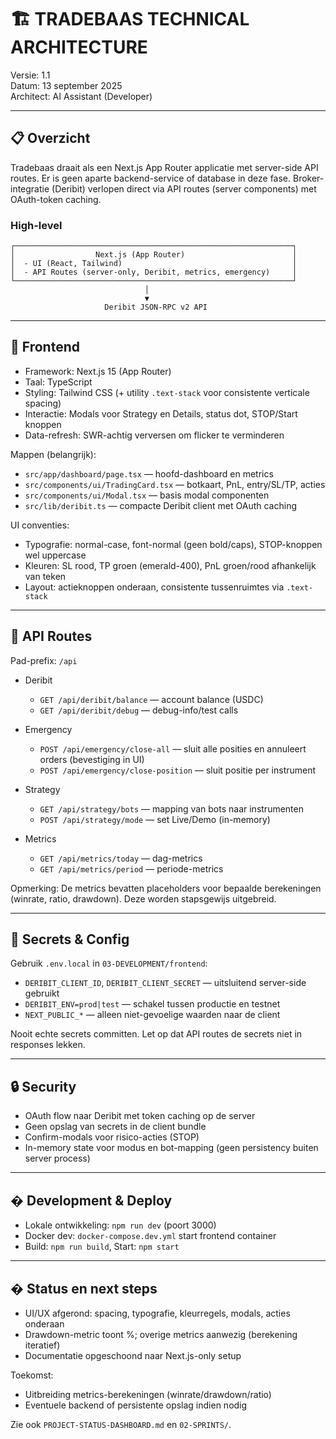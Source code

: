 # 🏗️ TRADEBAAS TECHNICAL ARCHITECTURE

Versie: 1.1  
Datum: 13 september 2025  
Architect: AI Assistant (Developer)

---

## 📋 Overzicht

Tradebaas draait als een Next.js App Router applicatie met server-side API routes. Er is geen aparte backend-service of database in deze fase. Broker-integratie (Deribit) verlopen direct via API routes (server components) met OAuth-token caching.

### High-level
```
┌──────────────────────────────────────────────────────────────┐
│                  Next.js (App Router)                        │
│  - UI (React, Tailwind)                                      │
│  - API Routes (server-only, Deribit, metrics, emergency)     │
└──────────────────────────────────────────────────────────────┘
                              │
                              ▼
                     Deribit JSON-RPC v2 API
```

---

## 🎨 Frontend

- Framework: Next.js 15 (App Router)
- Taal: TypeScript
- Styling: Tailwind CSS (+ utility `.text-stack` voor consistente verticale spacing)
- Interactie: Modals voor Strategy en Details, status dot, STOP/Start knoppen
- Data-refresh: SWR-achtig verversen om flicker te verminderen

Mappen (belangrijk):
- `src/app/dashboard/page.tsx` — hoofd-dashboard en metrics
- `src/components/ui/TradingCard.tsx` — botkaart, PnL, entry/SL/TP, acties
- `src/components/ui/Modal.tsx` — basis modal componenten
- `src/lib/deribit.ts` — compacte Deribit client met OAuth caching

UI conventies:
- Typografie: normal-case, font-normal (geen bold/caps), STOP-knoppen wel uppercase
- Kleuren: SL rood, TP groen (emerald-400), PnL groen/rood afhankelijk van teken
- Layout: actieknoppen onderaan, consistente tussenruimtes via `.text-stack`

---

## 🔌 API Routes

Pad-prefix: `/api`

- Deribit
  - `GET /api/deribit/balance` — account balance (USDC)
  - `GET /api/deribit/debug` — debug-info/test calls

- Emergency
  - `POST /api/emergency/close-all` — sluit alle posities en annuleert orders (bevestiging in UI)
  - `POST /api/emergency/close-position` — sluit positie per instrument

- Strategy
  - `GET /api/strategy/bots` — mapping van bots naar instrumenten
  - `POST /api/strategy/mode` — set Live/Demo (in-memory)

- Metrics
  - `GET /api/metrics/today` — dag-metrics
  - `GET /api/metrics/period` — periode-metrics

Opmerking: De metrics bevatten placeholders voor bepaalde berekeningen (winrate, ratio, drawdown). Deze worden stapsgewijs uitgebreid.

---

## 🔑 Secrets & Config

Gebruik `.env.local` in `03-DEVELOPMENT/frontend`:

- `DERIBIT_CLIENT_ID`, `DERIBIT_CLIENT_SECRET` — uitsluitend server-side gebruikt
- `DERIBIT_ENV=prod|test` — schakel tussen productie en testnet
- `NEXT_PUBLIC_*` — alleen niet-gevoelige waarden naar de client

Nooit echte secrets committen. Let op dat API routes de secrets niet in responses lekken.

---

## 🔒 Security

- OAuth flow naar Deribit met token caching op de server
- Geen opslag van secrets in de client bundle
- Confirm-modals voor risico-acties (STOP)
- In-memory state voor modus en bot-mapping (geen persistency buiten server process)

---

## � Development & Deploy

- Lokale ontwikkeling: `npm run dev` (poort 3000)
- Docker dev: `docker-compose.dev.yml` start frontend container
- Build: `npm run build`, Start: `npm start`

---

## � Status en next steps

- UI/UX afgerond: spacing, typografie, kleurregels, modals, acties onderaan
- Drawdown-metric toont %; overige metrics aanwezig (berekening iteratief)
- Documentatie opgeschoond naar Next.js-only setup

Toekomst:
- Uitbreiding metrics-berekeningen (winrate/drawdown/ratio)
- Eventuele backend of persistente opslag indien nodig

Zie ook `PROJECT-STATUS-DASHBOARD.md` en `02-SPRINTS/`.
